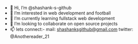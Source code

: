 - 👋 Hi, I’m @shashank-s-github
- 👀 I’m interested in web development and football
- 🌱 I’m currently learning fullstack web development
- 💞️ I’m looking to collaborate on open source projects
- 📫 lets connect:-
       mail: shashanksgithub@gmail.com
       twitter: @Anothereader_21

<!---
shashank-s-github/shashank-s-github is a ✨ special ✨ repository because its `README.md` (this file) appears on your GitHub profile.
You can click the Preview link to take a look at your changes.
--->
